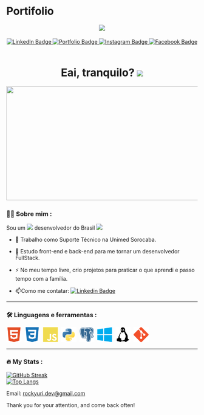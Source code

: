 # Portifolio


   <div id="container" align="center">
  <div id="header">
    <img src="https://media.giphy.com/media/M9gbBd9nbDrOTu1Mqx/giphy.gif" width="100"/>
  </div>
  <br>
  <div id="badges">
    <a href="https://linkedin.com/in/rocha-yuri">
      <img src="https://img.shields.io/badge/LinkedIn-darkblue?style=for-the-badge&logo=linkedin&logoColor=white" alt="LinkedIn Badge"/>
    </a>
    <a href="https://rochayuri.github.io/Portifolio/">
      <img src="https://img.shields.io/badge/Portfolio-9cf?style=for-the-badge&logo=microsoftacademic&logoColor=white" alt="Portfolio Badge"/>
    </a>
    <a href="https://instagram.com/rochayurii">
      <img src="https://img.shields.io/badge/Instagram-blueviolet?style=for-the-badge&logo=instagram&logoColor=white" alt="Instagram Badge"/>
    </a>
    <a href="https://facebook.com/rochayurii">
      <img src="https://img.shields.io/badge/Facebook-informational?style=for-the-badge&logo=facebook&logoColor=white" alt="Facebook Badge"/>
    </a>
  </div>
  <img src="https://komarev.com/ghpvc/?username=rochayuri&style=flat-square&color=blue" alt=""/>
  <h1>
    Eai, tranquilo?
    <img src="https://media.giphy.com/media/3ZFQkGvyIoV1tyEPpk/giphy.gif" width="30px"/>
  </h1>
  <div>
    <img src="https://media.giphy.com/media/dWesBcTLavkZuG35MI/giphy.gif" width="600" height="300"/>
  </div> 
 </div
  
---
### :man_technologist: Sobre mim :

Sou um <img src="https://media.giphy.com/media/IauL6LvGNlT3ffhcqq/giphy.gif" width="30"> desenvolvedor do Brasil <img src="https://media.giphy.com/media/YMw8yNdrBTpuLuzXmO/giphy.gif" width="50">
  
- :telescope: Trabalho como Suporte Técnico na Unimed Sorocaba.

- :seedling: Estudo front-end e back-end para me tornar um desenvolvedor FullStack.

- :zap: No meu tempo livre, crio projetos para praticar o que aprendi e passo tempo com a família.

- :mailbox:Como me contatar: [![Linkedin Badge](https://img.shields.io/badge/-LinkedIn-blue?style=flat&logo=Linkedin&logoColor=white)](https://linkedin.com/in/rocha-yuri)

---

### :hammer_and_wrench: Linguagens e ferramentas :
  <div>
    <img src="https://github.com/devicons/devicon/blob/master/icons/html5/html5-plain.svg" title="HTML" alt="HTML" width="40" height="40"/>&nbsp;
    <img src="https://github.com/devicons/devicon/blob/master/icons/css3/css3-plain.svg" title="CSS" alt="CSS" width="40" height="40"/>&nbsp;
    <img src="https://github.com/devicons/devicon/blob/master/icons/javascript/javascript-plain.svg" title="JavaScript" alt="JavaScript" width="40" height="40"/>&nbsp;
    <img src="https://github.com/devicons/devicon/blob/master/icons/python/python-original.svg" title="Python" alt="Python" width="40" height="40"/>&nbsp;
    <img src="https://github.com/devicons/devicon/blob/master/icons/postgresql/postgresql-plain.svg" title="SQL" alt="SQL" width="40" height="40"/>&nbsp;
    <img src="https://github.com/devicons/devicon/blob/master/icons/windows8/windows8-original.svg" title="Windows" alt="Windows" width="40" height="40"/>&nbsp;
    <img src="https://github.com/devicons/devicon/blob/master/icons/linux/linux-plain.svg" title="Linux" alt="Linux" width="40" height="40"/>&nbsp;
    <img src="https://github.com/devicons/devicon/blob/master/icons/git/git-plain.svg" title="Git" alt="Git" width="40" height="40"/>&nbsp;
</div>

---

### :fire: My Stats :
  
  [![GitHub Streak](https://github-readme-streak-stats.herokuapp.com/?user=rochayuri&theme=dark&background=000000)](https://git.io/streak-stats)
  <br>
  [![Top Langs](https://github-readme-stats.vercel.app/api/top-langs/?username=rochayuri&layout=compact&theme=vision-friendly-dark)](https://github.com/anuraghazra/github-readme-stats)
  

Email: rockyuri.dev@gmail.com

Thank you for your attention, and come back often!
